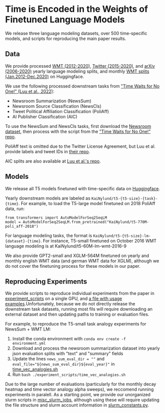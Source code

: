 # Time is Encoded in the Weights of Finetuned Language Models

We release three language modeling datasets, over 500 time-specific models, and scripts for reproducing the main paper results.

## Data

We provide processed [WMT (2012-2020)](https://huggingface.co/datasets/KaiNylund/WMT-year-splits), [Twitter (2015-2020)](https://huggingface.co/datasets/KaiNylund/twitter-year-splits), and [arXiv (2006-2020)](https://huggingface.co/datasets/KaiNylund/arxiv-year-splits) yearly language modeling splits, and monthly [WMT splits (Jan.2012-Dec.2020)](https://huggingface.co/datasets/KaiNylund/WMT-month-splits) on Huggingface.

We use the following processed downstream tasks from ["Time Waits for No One!" (Luu et al., 2022)](https://arxiv.org/pdf/2111.07408.pdf):

- Newsroom Summarization (NewsSum)
- Newsroom Source Classification (NewsCls)
- Tweet Political Affiliation Classification (PoliAff)
- AI Publisher Classification (AIC)

To use the NewsSum and NewsCls tasks, first download the [Newsroom dataset](https://lil.nlp.cornell.edu/newsroom/index.html), then process with the script from the ["Time Waits for No One!" repo](https://github.com/Temporal-Misalignment/time-waits-for-no-one/blob/main/data/newsroom/newsroom_to_tempdrift.py).

PoliAff text is omitted due to the Twitter License Agreement, but Luu et al. provide labels and tweet IDs in [their repo](https://github.com/Temporal-Misalignment/time-waits-for-no-one/tree/main).

AIC splits are also available at [Luu et al.'s repo](https://github.com/Temporal-Misalignment/time-waits-for-no-one/tree/main).

## Models

We release all T5 models finetuned with time-specific data on [Huggingface](https://huggingface.co/KaiNylund).

Yearly downstream models are labeled as ``KaiNylund/t5-{t5-size}-{task}-{time}``. For example, to load the T5-large model finetuned on 2018 PoliAff data, run:

```
from transformers import AutoModelForSeq2SeqLM
model = AutoModelForSeq2SeqLM.from_pretrained("KaiNylund/t5-770M-poli_aff-2018")
```

For language modeling tasks, the format is ``KaiNylund/t5-{t5-size}-lm-{dataset}-{time}``. For instance, T5-small finetuned on October 2016 WMT language modeling is at KaiNylund/t5-60M-lm-wmt-2016-9

We also provide GPT2-small and XGLM-564M finetuned on yearly and monthly english WMT data (and german WMT data for XGLM), although we do not cover the finetuning process for these models in our paper.

## Reproducing Experiments

We provide scripts to reproduce individual experiments from the paper in [experiment_scripts](./experiment_scripts/) on a single GPU, and [a file with usage examples](./reproduce_all_results.sh).Unfortunately, because we do not directly release the downstream task datasets, running most fils will require downloading an external dataset and then updating paths to training or evaluation files.

For example, to reproduce the T5-small task analogy experiments for NewsSum + WMT LM:
1. Install the conda environment with ``conda env create -f environment.yml``
2. Download and process the newsroom summarization dataset into yearly json evaluation splits with "text" and "summary" fields
3. Update the lines ``news_sum_eval_dir = ""`` and ``eval_file="${news_sum_eval_dir}${eval_year}"`` in [time_vec_analogies.sh](./experiment_scripts/time_vec_analogies.sh)
4. Run ``bash ./experiment_scripts/time_vec_analogies.sh``

Due to the large number of evaluations (particularly for the monthly decay heatmap and time vector analogy alpha sweeps), we reccomend running experiments in paralell. As a starting point, we provide our unorganized slurm scripts in [misc_slurm_jobs](./misc_slurm_jobs/), although using these will require updating the file structure and slurm account information in [slurm_constants.py](./misc_slurm_jobs/slurm_constants.py).
